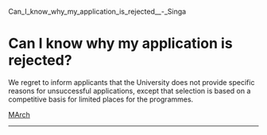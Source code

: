 Can_I_know_why_my_application_is_rejected__-_Singa



Can I know why my application is rejected?
==========================================

We regret to inform applicants that the University does not provide specific reasons for unsuccessful applications, except that selection is based on a competitive basis for limited places for the programmes.

[MArch](https://www.sutd.edu.sg/tag/march/)

---


